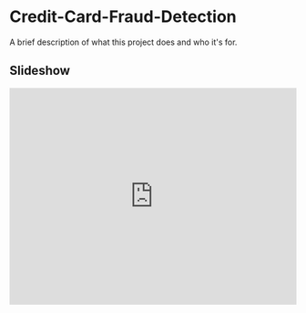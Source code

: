 # Credit-Card-Fraud-Detection

A brief description of what this project does and who it's for.

## Slideshow

<div style="position: relative; width: 100%; height: 0; padding-top:96px; padding-bottom: 56.25%; overflow: hidden; will-change: transform;">
		<iframe loading="lazy" src="https://wepik.com/share/7c942f1f-e6fe-4e8f-94a2-258bfd559f1d?embed=1" style="position: absolute; width: 100%; height: 100%; top: 0; left: 0; border: none; padding: 0;margin: 0;"></iframe>
	</div>
	
	
